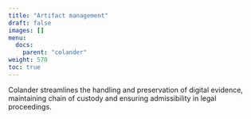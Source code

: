 ```yaml
---
title: "Artifact management"
draft: false
images: []
menu:
  docs:
    parent: "colander"
weight: 570
toc: true
---
```


Colander streamlines the handling and preservation of digital evidence, maintaining chain of custody and ensuring admissibility in legal proceedings.

